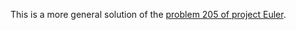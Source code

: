 This is a more general solution of the <a href="http://projecteuler.net/problem=205">problem 205 of project Euler</a>.



